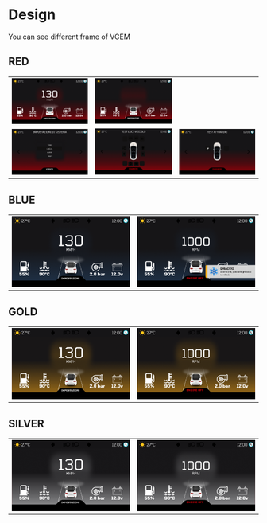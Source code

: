 # Design
You can see different frame of VCEM

## RED
<table>
    <tr>
        <td>
            <img src="https://raw.githubusercontent.com/marcobackup/VehicleCockpitExtensionModule/main/design/red%20version/home%20-%20speed.png" alt="VCEM SPEED">
        </td>
        <td>
            <img src="https://raw.githubusercontent.com/marcobackup/VehicleCockpitExtensionModule/main/design/red%20version/home%20-%20rpm.png" alt="VCEM RPM">
        </td>
    </tr>
    <tr>
        <td>
            <img src="https://github.com/marcobackup/VehicleCockpitExtensionModule/blob/main/design/red%20version/user%20settings%20-%20impostazioni.png?raw=true" alt="VCEM SETTINGS">
        </td>
        <td>
            <img src="https://github.com/marcobackup/VehicleCockpitExtensionModule/blob/main/design/red%20version/admin%20settings%20-%20test%20luci%20veicolo.png?raw=true" alt="VCEM SETTINGS">
        </td>
        <td>
            <img src="https://github.com/marcobackup/VehicleCockpitExtensionModule/blob/main/design/red%20version/admin%20settings%20-%20test%20attuatori.png?raw=true" alt="VCEM SETTINGS">
        </td>
    </tr>
</table>

## BLUE
<table>
    <tr>
        <td>
            <img src="https://raw.githubusercontent.com/marcobackup/VehicleCockpitExtensionModule/main/design/blue%20version/home%20-%20speed.png" alt="VCEM SPEED">
        </td>
        <td>
            <img src="https://raw.githubusercontent.com/marcobackup/VehicleCockpitExtensionModule/main/design/blue%20version/home%20-%20rpm.png" alt="VCEM SPEED">
        </td>
    </tr>
</table>

## GOLD
<table>
    <tr>
        <td>
            <img src="https://raw.githubusercontent.com/marcobackup/VehicleCockpitExtensionModule/main/design/gold%20version/home%20-%20speed.png" alt="VCEM SPEED">
        </td>
        <td>
            <img src="https://raw.githubusercontent.com/marcobackup/VehicleCockpitExtensionModule/main/design/gold%20version/home%20-%20rpm.png" alt="VCEM SPEED">
        </td>
    </tr>
</table>

## SILVER
<table>
    <tr>
        <td>
            <img src="https://raw.githubusercontent.com/marcobackup/VehicleCockpitExtensionModule/main/design/silver%20version/home%20-%20speed.png" alt="VCEM SPEED">
        </td>
        <td>
            <img src="https://raw.githubusercontent.com/marcobackup/VehicleCockpitExtensionModule/main/design/silver%20version/home%20-%20rpm.png" alt="VCEM SPEED">
        </td>
    </tr>
</table>
